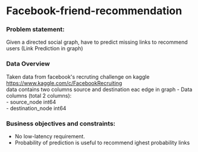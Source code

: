 # Facebook-friend-recommendation
### Problem statement: 
Given a directed social graph, have to predict missing links to recommend users (Link Prediction in graph)
### Data Overview
Taken data from facebook's recruting challenge on kaggle https://www.kaggle.com/c/FacebookRecruiting  
data contains two columns source and destination eac edge in graph 
    - Data columns (total 2 columns):  
    - source_node         int64  
    - destination_node    int64  
    
### Business objectives and constraints:  
- No low-latency requirement.
- Probability of prediction is useful to recommend ighest probability links
